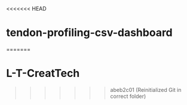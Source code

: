 <<<<<<< HEAD
# tendon-profiling-csv-dashboard
=======
# L-T-CreatTech
>>>>>>> abeb2c01 (Reinitialized Git in correct folder)
